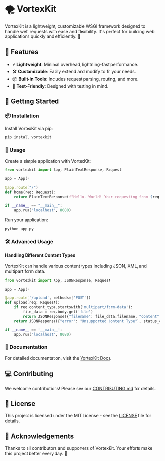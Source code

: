 # 🌪️ VortexKit

VortexKit is a lightweight, customizable WSGI framework designed to handle web requests with ease and flexibility. It's perfect for building web applications quickly and efficiently. 🚀

## 🌟 Features

- ⚡ **Lightweight**: Minimal overhead, lightning-fast performance.
- 🛠️ **Customizable**: Easily extend and modify to fit your needs.
- 📦 **Built-in Tools**: Includes request parsing, routing, and more.
- 🧪 **Test-Friendly**: Designed with testing in mind.

## 🚀 Getting Started

### 📦 Installation

Install VortexKit via pip:

```bash
pip install vortexkit
```

### 🔧 Usage

Create a simple application with VortexKit:

```python
from vortexkit import App, PlainTextResponse, Request

app = App()

@app.route("/")
def home(req: Request):
    return PlainTextResponse(f"Hello, World! Your requesting from {req.path}!")

if __name__ == "__main__":
    app.run("localhost", 8080)
```

Run your application:

```bash
python app.py
```

### 🛠️ Advanced Usage

#### Handling Different Content Types

VortexKit can handle various content types including JSON, XML, and multipart form data.

```python
from vortexkit import App, JSONResponse, Request

app = App()

@app.route('/upload', methods=['POST'])
def upload(req: Request):
    if req.content_type.startswith('multipart/form-data'):
        file_data = req.body.get('file')
        return JSONResponse({"filename": file_data.filename, "content": file_data.file.read().decode()})
    return JSONResponse({"error": "Unsupported Content Type"}, status_code="400 Bad Request")

if __name__ == "__main__":
    app.run("localhost", 8080)
```

### 📖 Documentation

For detailed documentation, visit the [VortexKit Docs](https://github.com/daftscientist/VortexKit/wiki).

## 💻 Contributing

We welcome contributions! Please see our [CONTRIBUTING.md](https://github.com/daftscientist/VortexKit/blob/main/CONTRIBUTING.md) for details.

## 📝 License

This project is licensed under the MIT License - see the [LICENSE](https://github.com/daftscientist/VortexKit/blob/main/LICENSE) file for details.

## 🎉 Acknowledgements

Thanks to all contributors and supporters of VortexKit. Your efforts make this project better every day. 🌟